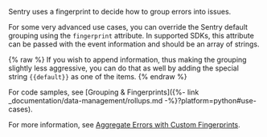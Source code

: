 Sentry uses a fingerprint to decide how to group errors into issues.

For some very advanced use cases, you can override the Sentry default grouping
using the `fingerprint` attribute. In supported SDKs, this attribute can be
passed with the event information and should be an array of strings. 

{% raw %}
If you wish to append information, thus making the grouping slightly less
aggressive, you can do that as well by adding the special
string `{{default}}` as one of the items.
{% endraw %}

For code samples, see [Grouping & Fingerprints]({%- link
_documentation/data-management/rollups.md -%}?platform=python#use-cases).

For more information, see [Aggregate Errors with Custom
Fingerprints](https://blog.sentry.io/2018/01/18/setting-up-custom-fingerprints).
